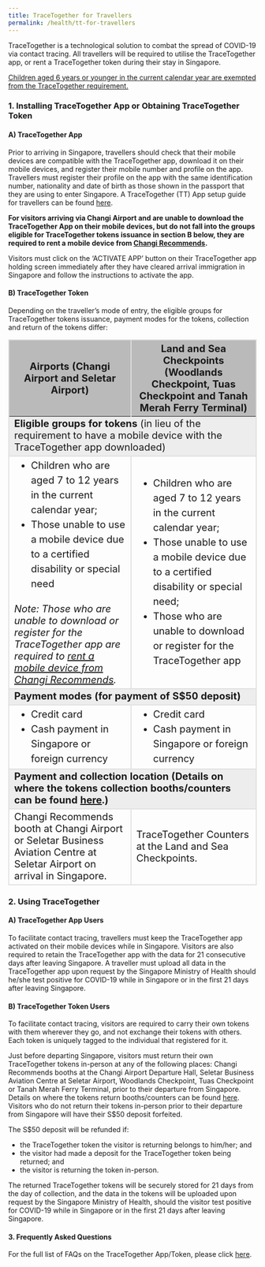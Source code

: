 ```yaml
---
title: TraceTogether for Travellers
permalink: /health/tt-for-travellers
---
```

TraceTogether is a technological solution to combat the spread of COVID-19 via contact tracing. All travellers will be required to utilise the TraceTogether app, or rent a TraceTogether token during their stay in Singapore.

<u>Children aged 6 years or younger in the current calendar year are exempted from the TraceTogether requirement.</u>

### 1.	Installing TraceTogether App or Obtaining TraceTogether Token

#### A)	TraceTogether App 

Prior to arriving in Singapore, travellers should check that their mobile devices are compatible with the TraceTogether app, download it on their mobile devices, and register their mobile number and profile on the app. Travellers must register their profile on the app with the same identification number, nationality and date of birth as those shown in the passport that they are using to enter Singapore. A TraceTogether (TT) App setup guide for travellers can be found [here](https://support.tracetogether.gov.sg/hc/en-sg/articles/1500002071841-I-m-travelling-to-Singapore-How-do-I-set-up-the-TraceTogether-App-). 

<b>For visitors arriving via Changi Airport and are unable to download the TraceTogether App on their mobile devices, but do not fall into the groups eligible for TraceTogether tokens issuance in section B below, they are required to rent a mobile device from <a href="">Changi Recommends</a>.</b>

Visitors must click on the ‘ACTIVATE APP’ button on their TraceTogether app holding screen immediately after they have cleared arrival immigration in Singapore and follow the instructions to activate the app.

#### B)	TraceTogether Token

Depending on the traveller’s mode of entry, the eligible groups for TraceTogether tokens issuance, payment modes for the tokens, collection and return of the tokens differ:

<table>
  <thead>
    <tr>
      <th style="font-size:20px; margin-top:0px; margin-bottom:0px; border-left:2px solid #E0E0E0; border-top:2px solid #E0E0E0; border-right:2px solid #E0E0E0; background-color:#bababa;" ><b>Airports (Changi Airport and Seletar Airport)</b></th>
      <th style="font-size:20px; margin-top:0px; margin-bottom:0px; border-top:2px solid #E0E0E0; border-right:2px solid #E0E0E0;  background-color:#bababa;"><b>Land and Sea Checkpoints (Woodlands Checkpoint, Tuas Checkpoint and Tanah Merah Ferry Terminal)</b></th>
    </tr>
  </thead>
  <tbody>
		<tr>
      <td colspan="2" style="font-size:20px; margin-top:0px; margin-bottom:0px; border-right:2px solid #E0E0E0;border-left:2px solid #E0E0E0; border-bottom:2px solid #E0E0E0; background-color:#EDEDED;">
			<b>Eligible groups for tokens</b> (in lieu of the requirement to have a mobile device with the TraceTogether app downloaded)</td>
		</tr>
    <tr>
      <td style="font-size:20px; margin-top:0px; margin-bottom:0px; border-right:2px solid #E0E0E0;border-left:2px solid #E0E0E0; border-bottom:2px solid #E0E0E0;">
				<ol style="margin-top:0px; margin-bottom:0px; font-size:20px; list-style-type:disc;">
				<li style="margin-top:0px; margin-bottom:0px; font-size:20px; line-height:1.5;">Children who are aged 7 to 12 years in the current calendar year;</li>
								<li style="margin-top:0px; margin-bottom:0px; font-size:20px; line-height:1.5;">Those unable to use a mobile device due to a certified disability or special need</li>
				</ol><br/><i>Note: Those who are unable to download or register for the TraceTogether app are required to <a href="https://www.changirecommends.com/findus.aspx">rent a mobile device from Changi Recommends</a>.</i></td>
			<td style="font-size:20px; margin-top:0px; margin-bottom:0px; border-right:2px solid #E0E0E0; border-bottom:2px solid #E0E0E0;border-left:2px solid #E0E0E0;">	<ol style="margin-top:0px; margin-bottom:0px; font-size:20px; list-style-type:disc;">
	<li style="margin-top:0px; margin-bottom:0px; font-size:20px; line-height:1.5;">Children who are aged 7 to 12 years in the current calendar year;</li>
					<li style="margin-top:0px; margin-bottom:0px; font-size:20px; line-height:1.5;">Those unable to use a mobile device due to a certified disability or special need;</li>
		<li style="margin-top:0px; margin-bottom:0px; font-size:20px; line-height:1.5;">Those who are unable to download or register for the TraceTogether app</li>
				</ol></td>
    </tr>
		  <tr>
         <td colspan="2" style="font-size:20px; margin-top:0px; margin-bottom:0px; border-right:2px solid #E0E0E0; border-bottom:2px solid #E0E0E0;border-left:2px solid #E0E0E0; background-color:#EDEDED"><b>Payment modes (for payment of S$50 deposit)</b> </td></tr>
		    <tr>
      <td style="font-size:20px; margin-top:0px; margin-bottom:0px; border-right:2px solid #E0E0E0; border-left:2px solid #E0E0E0; border-bottom:2px solid #E0E0E0;">
				<ol style="margin-top:0px; margin-bottom:0px; font-size:20px; list-style-type:disc;">
				<li style="margin-top:0px; margin-bottom:0px; font-size:20px; line-height:1.5;">Credit card</li>
								<li style="margin-top:0px; margin-bottom:0px; font-size:20px; line-height:1.5;">Cash payment in Singapore or foreign currency</li>
				</ol></td>
			<td style="font-size:20px; margin-top:0px; margin-bottom:0px; border-right:2px solid #E0E0E0; border-bottom:2px solid #E0E0E0;border-left:2px solid #E0E0E0;">		<ol style="margin-top:0px; margin-bottom:0px; font-size:20px; list-style-type:disc;">
				<li style="margin-top:0px; margin-bottom:0px; font-size:20px; line-height:1.5;">Credit card</li>
								<li style="margin-top:0px; margin-bottom:0px; font-size:20px; line-height:1.5;">Cash payment in Singapore or foreign currency</li>
				</ol></td>
    </tr>
		   <tr>
         <td colspan="2" style="font-size:20px; margin-top:0px; margin-bottom:0px; border-right:2px solid #E0E0E0; border-bottom:2px solid #E0E0E0;border-left:2px solid #E0E0E0; background-color:#EDEDED"><b>Payment and collection location (Details on where the tokens collection booths/counters can be found <a href="https://support.tracetogether.gov.sg/hc/en-sg/articles/900007674443-Where-can-Short-Term-Visitors-collect-their-TraceTogether-TT-Tokens-from-the-checkpoints-">here</a>.)</b> </td></tr>
				    <tr>
      <td style="font-size:20px; margin-top:0px; margin-bottom:0px; border-right:2px solid #E0E0E0; border-bottom:2px solid #E0E0E0;border-left:2px solid #E0E0E0;">Changi Recommends booth at Changi Airport or Seletar Business Aviation Centre at Seletar Airport on arrival in Singapore.
			</td>
			<td style="font-size:20px; margin-top:0px; margin-bottom:0px; border-right:2px solid #E0E0E0; border-bottom:2px solid #E0E0E0;border-left:2px solid #E0E0E0;">TraceTogether Counters at the Land and Sea Checkpoints.</td>
    </tr>
  </tbody>
  </table>
	
	
### 2.	Using TraceTogether

#### A)	TraceTogether App Users

To facilitate contact tracing, travellers must keep the TraceTogether app activated on their mobile devices while in Singapore. Visitors are also required to retain the TraceTogether app with the data for 21 consecutive days after leaving Singapore. A traveller must upload all data in the TraceTogether app upon request by the Singapore Ministry of Health should he/she test positive for COVID-19 while in Singapore or in the first 21 days after leaving Singapore.

#### B)	TraceTogether Token Users

To facilitate contact tracing, visitors are required to carry their own tokens with them wherever they go, and not exchange their tokens with others. Each token is uniquely tagged to the individual that registered for it.

Just before departing Singapore, visitors must return their own TraceTogether tokens in-person at any of the following places: Changi Recommends booths at the Changi Airport Departure Hall, Seletar Business Aviation Centre at Seletar Airport, Woodlands Checkpoint, Tuas Checkpoint or Tanah Merah Ferry Terminal, prior to their departure from Singapore. Details on where the tokens return booths/counters can be found [here](https://support.tracetogether.gov.sg/hc/en-sg/articles/900007674823-Do-Short-Term-Visitors-need-to-return-their-TraceTogether-TT-Tokens-before-leaving-Singapore-). Visitors who do not return their tokens in-person prior to their departure from Singapore will have their S$50 deposit forfeited.

The S$50 deposit will be refunded if:
- the TraceTogether token the visitor is returning belongs to him/her; and
-	the visitor had made a deposit for the TraceTogether token being returned; and
-	the visitor is returning the token in-person.

The returned TraceTogether tokens will be securely stored for 21 days from the day of collection, and the data in the tokens will be uploaded upon request by the Singapore Ministry of Health, should the visitor test positive for COVID-19 while in Singapore or in the first 21 days after leaving Singapore.

#### 3.	Frequently Asked Questions

For the full list of FAQs on the TraceTogether App/Token, please click [here](https://support.tracetogether.gov.sg/hc/en-sg/sections/360010660294-For-people-visiting-Singapore).